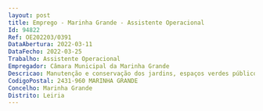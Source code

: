 ```yaml
--- 
layout: post
title: Emprego - Marinha Grande - Assistente Operacional
Id: 94822
Ref: OE202203/0391
DataAbertura: 2022-03-11
DataFecho: 2022-03-25
Trabalho: Assistente Operacional
Empregador: Câmara Municipal da Marinha Grande
Descricao: Manutenção e conservação dos jardins, espaços verdes públicos e parques infantis  cultivo de flores, arbustos, árvores e sementeira de relvados em praças e jardins públicos  criação e desenvolvimento de estufas e viveiros de espécies suscetíveis de utilização pelos serviços  tratamento com rega e adubação das plantas do horto  varredura e limpeza dos arruamentos  corte de ervas junto dos passeios  limpeza das papeleiras das ruas onde se efetua a varredura manual  recolha de monos e de verdes  limpezas extraordinárias do areal das praias fora da época balnear  corte de matos e limpeza de terrenos municipais  varredura mecânica dos arruamentos  condução dos veículos destinados à recolha de monos  conservação e limpeza da viatura pela qual é responsável  execução de outros trabalhos similares ou complementares.
CodigoPostal: 2431-960 MARINHA GRANDE
Concelho: Marinha Grande
Distrito: Leiria
--- 
```

